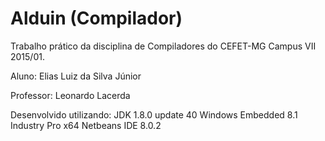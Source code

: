 # Alduin (Compilador)
Trabalho prático da disciplina de Compiladores do CEFET-MG Campus VII 2015/01.

Aluno: Elias Luiz da Silva Júnior

Professor: Leonardo Lacerda

Desenvolvido utilizando:
JDK 1.8.0 update 40
Windows Embedded 8.1 Industry Pro x64
Netbeans IDE 8.0.2
